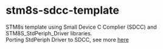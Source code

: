 # stm8s-sdcc-template
STM8s template using Small Device C Complier (SDCC) and STM8S_StdPeriph_Driver libraries.<br />
Porting StdPeriph Driver to SDCC, see more [here](https://gist.github.com/baoson2211/f8b96f521b1f0c7d50959c24de129791)
